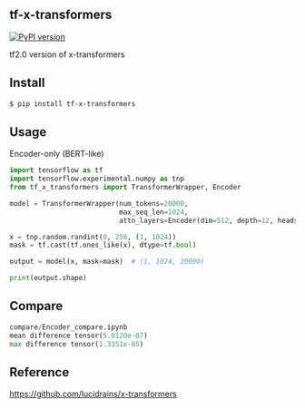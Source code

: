 ## tf-x-transformers
[![PyPI version](https://badge.fury.io/py/tf-x-transformers.svg)](https://badge.fury.io/py/tf-x-transformers)

tf2.0 version of x-transformers

## Install
```bash
$ pip install tf-x-transformers
```
## Usage
Encoder-only (BERT-like)

```python
import tensorflow as tf
import tensorflow.experimental.numpy as tnp
from tf_x_transformers import TransformerWrapper, Encoder

model = TransformerWrapper(num_tokens=20000,
                           max_seq_len=1024,
                           attn_layers=Encoder(dim=512, depth=12, heads=8))

x = tnp.random.randint(0, 256, (1, 1024))
mask = tf.cast(tf.ones_like(x), dtype=tf.bool)

output = model(x, mask=mask)  # (1, 1024, 20000)

print(output.shape)
```

## Compare
```python
compare/Encoder_compare.ipynb
mean difference tensor(5.0120e-07)
max difference tensor(1.3351e-05)
```

## Reference 
https://github.com/lucidrains/x-transformers
